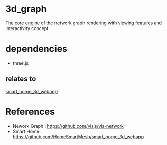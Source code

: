 # 3d_graph
The core engine of the network graph rendering with viewing features and interactivity concept

# dependencies
* three.js
## relates to
[smart_home_3d_webapp](https://github.com/HomeSmartMesh/smart_home_3d_webapp)

# References
* Nework Graph : https://github.com/visjs/vis-network
* Smart Home : https://github.com/HomeSmartMesh/smart_home_3d_webapp

